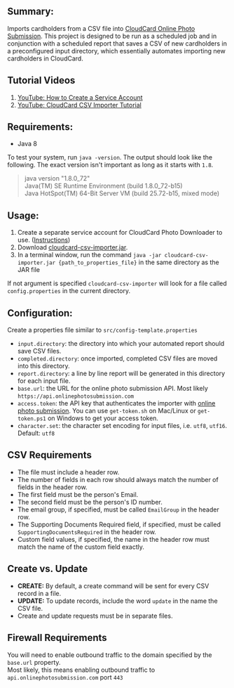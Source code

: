 Summary:
---
Imports cardholders from a CSV file into [CloudCard Online Photo Submission](https://onlinephotosubmission.com).  This project is designed to be run as a scheduled job and in conjunction with a scheduled report that saves a CSV of new cardholders in a preconfigured input directory, which essentially automates importing new cardholders in CloudCard.

Tutorial Videos
---
1. [YouTube: How to Create a Service Account](https://www.youtube.com/watch?v=ZfrjFwrkwZQ)
1. [YouTube: CloudCard CSV Importer Tutorial](https://youtu.be/Pu6HXLk6jZ4)

Requirements:
---
- Java 8

To test your system, run `java -version`.  The output should look like the following.  The exact version isn't important as long as it starts with `1.8`.
> java version "1.8.0_72"<br/>
> Java(TM) SE Runtime Environment (build 1.8.0_72-b15)<br/>
> Java HotSpot(TM) 64-Bit Server VM (build 25.72-b15, mixed mode)<br/>

Usage:
---
1. Create a separate service account for CloudCard Photo Downloader to use. ([Instructions](https://www.youtube.com/watch?v=ZfrjFwrkwZQ))
1. Download [cloudcard-csv-importer.jar](https://github.com/sharptopco/cloudcard-csv-importer/raw/master/cloudcard-csv-importer.jar).
1. In a terminal window, run the command `java -jar cloudcard-csv-importer.jar {path_to_properties_file}` in the same directory as the JAR file

If not argument is specified `cloudcard-csv-importer` will look for a file called `config.properties` in the current directory.

Configuration:
---
Create a properties file similar to `src/config-template.properties`

* `input.directory`: the directory into which your automated report should save CSV files.
* `completed.directory`: once imported, completed CSV files are moved into this directory.
* `report.directory`: a line by line report will be generated in this directory for each input file.
* `base.url`: the URL for the online photo submission API.  Most likely `https://api.onlinephotosubmission.com`
* `access.token`: the API key that authenticates the importer with [online photo submission](https://onlinephotosubmission.com). You can use `get-token.sh` on Mac/Linux or `get-token.ps1` on Windows to get your access token.
* `character.set`: the character set encoding for input files, i.e. `utf8`, `utf16`. Default: `utf8`

CSV Requirements
---
- The file must include a header row.
- The number of fields in each row should always match the number of fields in the header row.
- The first field must be the person's Email.
- The second field must be the person's ID number.
- The email group, if specified, must be called `EmailGroup` in the header row.
- The Supporting Documents Required field, if specified, must be called `SupportingDocumentsRequired` in the header row.
- Custom field values, if specified, the name in the header row must match the name of the custom field exactly.

Create vs. Update
---
- **CREATE:** By default, a create command will be sent for every CSV record in a file. 
- **UPDATE:** To update records, include the word `update` in the name the CSV file.
- Create and update requests must be in separate files.

Firewall Requirements
---
You will need to enable outbound traffic to the domain specified by the `base.url` property.  
Most likely, this means enabling outbound traffic to  `api.onlinephotosubmission.com` port `443` 
